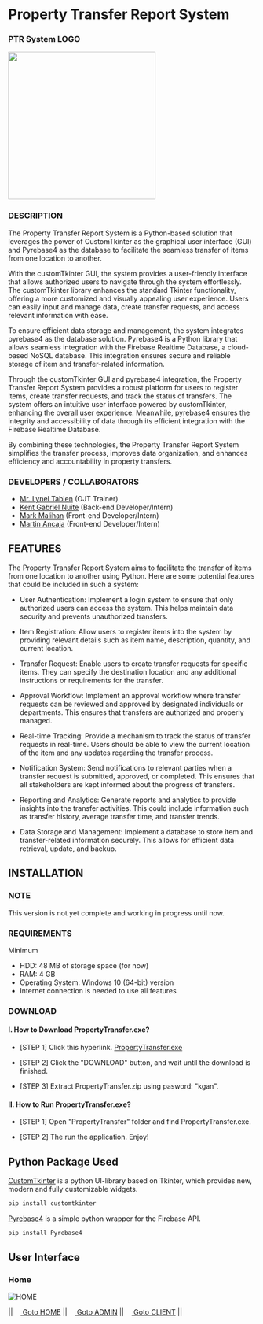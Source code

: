 # Property Transfer Report System

### PTR System LOGO
[<img src="https://github.com/kganallinone/PropertyTransferReport/assets/86733485/c6a11cea-a2e0-4493-877a-997e05d3fa7e" heigth="300" width="300"/>](https://www.mediafire.com/file/d2vksih1vi6kp6e/PropertyTransfer.zip/file)
### DESCRIPTION
The Property Transfer Report System is a Python-based solution that leverages the power of CustomTkinter as the graphical user interface (GUI) and Pyrebase4 as the database to facilitate the seamless transfer of items from one location to another.

With the customTkinter GUI, the system provides a user-friendly interface that allows authorized users to navigate through the system effortlessly. The customTkinter library enhances the standard Tkinter functionality, offering a more customized and visually appealing user experience. Users can easily input and manage data, create transfer requests, and access relevant information with ease.

To ensure efficient data storage and management, the system integrates pyrebase4 as the database solution. Pyrebase4 is a Python library that allows seamless integration with the Firebase Realtime Database, a cloud-based NoSQL database. This integration ensures secure and reliable storage of item and transfer-related information.

Through the customTkinter GUI and pyrebase4 integration, the Property Transfer Report System provides a robust platform for users to register items, create transfer requests, and track the status of transfers. The system offers an intuitive user interface powered by customTkinter, enhancing the overall user experience. Meanwhile, pyrebase4 ensures the integrity and accessibility of data through its efficient integration with the Firebase Realtime Database.

By combining these technologies, the Property Transfer Report System simplifies the transfer process, improves data organization, and enhances efficiency and accountability in property transfers.
### DEVELOPERS / COLLABORATORS
- [Mr. Lynel Tabien](https://www.facebook.com/lynel.tabien) (OJT Trainer)
- [Kent Gabriel Nuite](https://github.com/kganallinone) (Back-end Developer/Intern)
- [Mark Malihan](https://github.com/MarkMalihan) (Front-end Developer/Intern)
- [Martin Ancaja](https://github.com/Louies03) (Front-end Developer/Intern)

## FEATURES
The Property Transfer Report System aims to facilitate the transfer of items from one location to another using Python. Here are some potential features that could be included in such a system:

- User Authentication: Implement a login system to ensure that only authorized users can access the system. This helps maintain data security and prevents unauthorized transfers.

- Item Registration: Allow users to register items into the system by providing relevant details such as item name, description, quantity, and current location.

- Transfer Request: Enable users to create transfer requests for specific items. They can specify the destination location and any additional instructions or requirements for the transfer.

- Approval Workflow: Implement an approval workflow where transfer requests can be reviewed and approved by designated individuals or departments. This ensures that transfers are authorized and properly managed.

- Real-time Tracking: Provide a mechanism to track the status of transfer requests in real-time. Users should be able to view the current location of the item and any updates regarding the transfer process.

- Notification System: Send notifications to relevant parties when a transfer request is submitted, approved, or completed. This ensures that all stakeholders are kept informed about the progress of transfers.

- Reporting and Analytics: Generate reports and analytics to provide insights into the transfer activities. This could include information such as transfer history, average transfer time, and transfer trends.

- Data Storage and Management: Implement a database to store item and transfer-related information securely. This allows for efficient data retrieval, update, and backup.



## INSTALLATION

### NOTE
This version is not yet complete and working in progress until now.

### REQUIREMENTS
Minimum
- HDD: 48 MB of storage space (for now)
- RAM: 4 GB
- Operating System: Windows 10 (64-bit) version
- Internet connection is needed to use all features 

### DOWNLOAD
#### I. How to Download PropertyTransfer.exe?

+ [STEP 1] Click this hyperlink. [PropertyTransfer.exe](https://www.mediafire.com/file/d2vksih1vi6kp6e/PropertyTransfer.zip/file)

+ [STEP 2] Click the "DOWNLOAD" button, and wait until the download is finished.

+ [STEP 3] Extract PropertyTransfer.zip using pasword: "kgan".

#### II. How to Run PropertyTransfer.exe?

+ [STEP 1] Open "PropertyTransfer" folder and find PropertyTransfer.exe.

+ [STEP 2] The run the application. Enjoy!




## Python Package Used

[CustomTkinter](https://github.com/TomSchimansky/CustomTkinter) is a python UI-library based on Tkinter, which provides new, modern and fully customizable widgets. 
```bash
pip install customtkinter
```
[Pyrebase4](https://github.com/nhorvath/Pyrebase4) is a simple python wrapper for the Firebase API.
```bash
pip install Pyrebase4
```
## User Interface

### Home
![HOME](https://github.com/kganallinone/PropertyTransferReport/assets/86733485/5f145bc3-1293-4483-b447-bce2b9cdda7c)

|| [<img src="https://static.vecteezy.com/system/resources/previews/010/158/131/original/house-symbol-home-icon-sign-design-free-png.png" width="12"/> Goto HOME](https://github.com/kganallinone/KGANTutorials) || [<img src="https://static.vecteezy.com/system/resources/previews/010/158/131/original/house-symbol-home-icon-sign-design-free-png.png" width="12"/> Goto ADMIN](https://github.com/kganallinone/KGANTutorials) || [<img src="https://static.vecteezy.com/system/resources/previews/010/158/131/original/house-symbol-home-icon-sign-design-free-png.png" width="12"/> Goto CLIENT](https://github.com/kganallinone/KGANTutorials) ||
